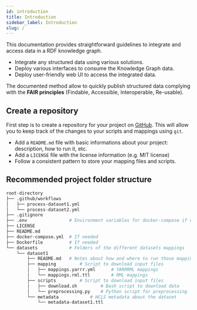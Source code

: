 ```yaml
---
id: introduction
title: Introduction
sidebar_label: Introduction
slug: /
---
```


This documentation provides straightforward guidelines to integrate and access data in a RDF knowledge graph.

* Integrate any structured data using various solutions.
* Deploy various interfaces to consume the Knowledge Graph data.
* Deploy user-friendly web UI to access the integrated data.

The documented method allow to quickly publish structured data complying with the **FAIR principles** (Findable, Accessible, Interoperable, Re-usable).

## Create a repository

First step is to create a repository for your project on [GitHub](https://github.com). This will allow you to keep track of the changes to your scripts and mappings using `git`.

* Add a `README.md` file with basic informations about your project: description, how to run it, etc.
* Add a `LICENSE` file with the license information (e.g. MIT license)
* Follow a consistent pattern to store your mapping files and scripts.

## Recommended project folder structure

```bash
root-directory
├── .github/workflows
│   ├── process-dataset1.yml
│   └── process-dataset2.yml
├── .gitignore
├── .env 				# Environment variables for docker-compose if needed
├── LICENSE
├── README.md
├── docker-compose.yml	# If needed
├── Dockerfile			# If needed
└── datasets			# Folders of the different datasets mappings
    └── dataset1
        ├── README.md	# Notes about how and where to run those mappings
        ├── mapping			# Script to download input files
        │   ├── mappings.yarrr.yml		# YARRRML mappings
        │   └── mappings.rml.ttl		# RML mappings
        ├── scripts			# Script to download input files
        │   ├── download.sh			# Bash script to download data
        │   └── preprocessing.py	# Python script for preprocessing
        └── metadata			# HCLS metadata about the dataset 
            └── metadata-dataset1.ttl
```

